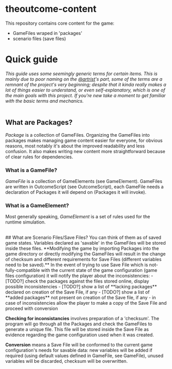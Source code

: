 # theoutcome-content

This repository contains core content for the game:
- GameFiles wraped in 'packages'
- scenario files (save files)


# Quick guide
*This guide uses some seemingly generic terms for certain items. This is mainly due to poor naming on the [@artrist](https://github.com/artrist)'s part, some of the terms are a remnant of the project's very beginning; despite that it kinda really makes a lot of things easier to understand, or even self-explanatory, which is one of the main goals with this project. If you're new take a moment to get familiar with the basic terms and mechanics.*
<br />
<br />
## What are Packages?
*Package* is a collection of GameFiles. Organizing the GameFiles into packages makes managing game content easier for everyone, for obvious reasons, most notably it's about the improved readability and less confusion. It also makes writing new content more straightforward because of clear rules for dependencies.

### What is a GameFile?
*GameFile* is a collection of GameElements (see GameElement). GameFiles are written in OutcomeScript (see OutcomeScript), each GameFile needs a declaration of Packages it will depend on (Packages it will invoke).

### What is a GameElement?
Most generally speaking, *GameElement* is a set of rules used for the runtime simulation.

<br />
## What are Scenario Files/Save Files?
You can think of them as of saved game states. Variables declared as 'savable' in the GameFiles will be stored inside these files. **Modifying the game by importing Packages into the game directory or directly modifying the GameFiles will result in the change of checksum and different requirements for Save Files (different variables need to be saved).** In the event of trying to use Save File which is not-fully-compatible with the current state of the game configuration (game files configuration) it will notify the player about the inconsistencies:
- [TODO?] check the packages against the files stored online, display possible inconsistencies
- [TODO?] show a list of **lacking packages** declared on creation of the Save File, if any
- [TODO?] show a list of **added packages** not present on creation of the Save file, if any
- in case of inconsistencies allow the player to make a copy of the Save File and proceed with conversion 

**Checking for inconsistancies** involves preparation of a 'checksum'. The program will go through all the Packages and check the GameFiles to generate a unique file. This file will be stored inside the Save File as evidence regarding the game configuration used when it was created.

**Conversion** means a Save File will be conformed to the current game configuration's needs for savable data: new variables will be added if required (using default values defined in GameFile, see GameFile), unused variables will be discarded, checksum will be overwritten.


